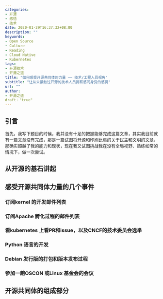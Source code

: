 ```yaml
---
categories:
- 开源
- 感悟
- 技术
date: 2020-01-29T16:37:32+08:00
description: ""
keywords:
- Open Source
- Culture
- Reading
- Cloud Native
- Kubernetes
tags:
- 开源技术
- 开源之道
title: "如何感受开源共同体的力量 —— 技术/工程人员视角"
subtitle: "让从未接触过开源的技术人员拥有感同身受的感觉"
url: ""
author: 
- 开源之道
draft："true"
---
```


## 引言

首先，我写下题目的时候，我并没有十足的把握能够完成这篇文章，其实我目前就有一篇文章没有完成，那是一篇试图将开源和印刷比肩的关于民主和文明的文章，那确实超越了我的能力和现状，现在我又试图挑战我在没有全局视野、熟练如常的情况下，做一次尝试。

## 从开源的基石讲起

## 感受开源共同体力量的几个事件

### 订阅kernel 的开发邮件列表

### 订阅Apache 孵化过程的邮件列表

### 看kubernetes 上看PR和issue，以及CNCF的技术委员会选举

### Python 语言的开发

### Debian 发行版的打包和版本发布过程

### 参加一趟OSCON 或Linux 基金会的会议

## 开源共同体的组成部分

